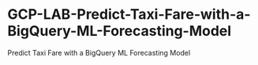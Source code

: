 # GCP-LAB-Predict-Taxi-Fare-with-a-BigQuery-ML-Forecasting-Model
Predict Taxi Fare with a BigQuery ML Forecasting Model
